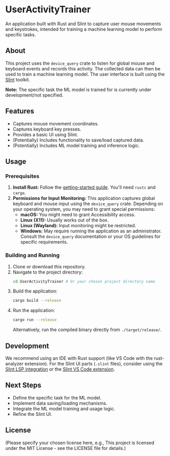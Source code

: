 # UserActivityTrainer

An application built with Rust and Slint to capture user mouse movements and keystrokes, intended for training a machine learning model to perform specific tasks.

## About

This project uses the `device_query` crate to listen for global mouse and keyboard events and records this activity. The collected data can then be used to train a machine learning model. The user interface is built using the [Slint](https://slint.rs/) toolkit.

**Note:** The specific task the ML model is trained for is currently under development/not specified.




## Features

- Captures mouse movement coordinates.
- Captures keyboard key presses.
- Provides a basic UI using Slint.
- (Potentially) Includes functionality to save/load captured data.
- (Potentially) Includes ML model training and inference logic.

## Usage

### Prerequisites

1.  **Install Rust:** Follow the [getting-started guide](https://www.rust-lang.org/learn/get-started). You'll need `rustc` and `cargo`.
2.  **Permissions for Input Monitoring:** This application captures global keyboard and mouse input using the `device_query` crate. Depending on your operating system, you may need to grant special permissions:
    - **macOS:** You might need to grant Accessibility access.
    - **Linux (X11):** Usually works out of the box.
    - **Linux (Wayland):** Input monitoring might be restricted.
    - **Windows:** May require running the application as an administrator.
      Consult the `device_query` documentation or your OS guidelines for specific requirements.

### Building and Running

1.  Clone or download this repository.
2.  Navigate to the project directory:
    ```bash
    cd UserActivityTrainer # Or your chosen project directory name
    ```
3.  Build the application:
    ```bash
    cargo build --release
    ```
4.  Run the application:
    ```bash
    cargo run --release
    ```
    Alternatively, run the compiled binary directly from `./target/release/`.

## Development

We recommend using an IDE with Rust support (like VS Code with the rust-analyzer extension). For the Slint UI parts (`.slint` files), consider using the [Slint LSP integration](https://github.com/slint-ui/slint/blob/master/tools/lsp/README.md) or the [Slint VS Code extension](https://marketplace.visualstudio.com/items?itemName=Slint.slint).

## Next Steps

- Define the specific task for the ML model.
- Implement data saving/loading mechanisms.
- Integrate the ML model training and usage logic.
- Refine the Slint UI.

## License

(Please specify your chosen license here, e.g., This project is licensed under the MIT License - see the LICENSE file for details.)

